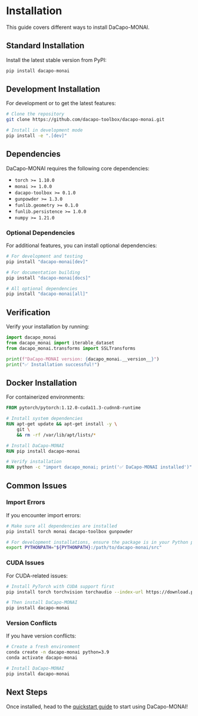 # Installation

This guide covers different ways to install DaCapo-MONAI.

## Standard Installation

Install the latest stable version from PyPI:

```bash
pip install dacapo-monai
```

## Development Installation

For development or to get the latest features:

```bash
# Clone the repository
git clone https://github.com/dacapo-toolbox/dacapo-monai.git

# Install in development mode
pip install -e ".[dev]"
```

## Dependencies

DaCapo-MONAI requires the following core dependencies:

- `torch >= 1.10.0`
- `monai >= 1.0.0` 
- `dacapo-toolbox >= 0.1.0`
- `gunpowder >= 1.3.0`
- `funlib.geometry >= 0.1.0`
- `funlib.persistence >= 1.0.0`
- `numpy >= 1.21.0`

### Optional Dependencies

For additional features, you can install optional dependencies:

```bash
# For development and testing
pip install "dacapo-monai[dev]"

# For documentation building
pip install "dacapo-monai[docs]"

# All optional dependencies
pip install "dacapo-monai[all]"
```

## Verification

Verify your installation by running:

```python
import dacapo_monai
from dacapo_monai import iterable_dataset
from dacapo_monai.transforms import SSLTransforms

print(f"DaCapo-MONAI version: {dacapo_monai.__version__}")
print("✅ Installation successful!")
```

## Docker Installation

For containerized environments:

```dockerfile
FROM pytorch/pytorch:1.12.0-cuda11.3-cudnn8-runtime

# Install system dependencies
RUN apt-get update && apt-get install -y \
    git \
    && rm -rf /var/lib/apt/lists/*

# Install DaCapo-MONAI
RUN pip install dacapo-monai

# Verify installation
RUN python -c "import dacapo_monai; print('✅ DaCapo-MONAI installed')"
```

## Common Issues

### Import Errors

If you encounter import errors:

```bash
# Make sure all dependencies are installed
pip install torch monai dacapo-toolbox gunpowder

# For development installations, ensure the package is in your Python path
export PYTHONPATH="${PYTHONPATH}:/path/to/dacapo-monai/src"
```

### CUDA Issues

For CUDA-related issues:

```bash
# Install PyTorch with CUDA support first
pip install torch torchvision torchaudio --index-url https://download.pytorch.org/whl/cu118

# Then install DaCapo-MONAI
pip install dacapo-monai
```

### Version Conflicts

If you have version conflicts:

```bash
# Create a fresh environment
conda create -n dacapo-monai python=3.9
conda activate dacapo-monai

# Install DaCapo-MONAI
pip install dacapo-monai
```

## Next Steps

Once installed, head to the [quickstart guide](quickstart.md) to start using DaCapo-MONAI!